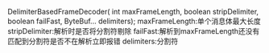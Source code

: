 DelimiterBasedFrameDecoder(
            int maxFrameLength, boolean stripDelimiter, boolean failFast, ByteBuf... delimiters);
        maxFrameLength:单个消息体最大长度
        stripDelimiter:解析时是否将分割符剔除
        failFast:解析到maxFrameLength还没有匹配到分割符是否不在解析立即报错
        delimiters:分割符